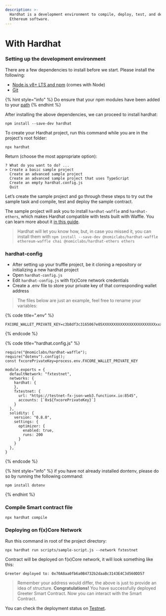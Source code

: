 ```yaml
---
description: >-
  Hardhat is a development environment to compile, deploy, test, and debug your
  Ethereum software.
---
```


# With Hardhat

### **Setting up the development environment**

There are a few dependencies to install before we start. Please install the following:

* [Node.js v8+ LTS and npm](https://nodejs.org/en/download/) (comes with Node)
* [Git](https://git-scm.com/)

{% hint style="info" %}
Do ensure that your npm modules have been added to your [path](https://www.java.com/en/download/help/path.html)
{% endhint %}

After installing the above dependencies, we can proceed to install hardhat:

```
npm install --save-dev hardhat
```

To create your Hardhat project, run this command while you are in the project's root folder:

```
npx hardhat
```

Return (choose the most appropriate option):

```
? What do you want to do? ... 
> Create a basic sample project
  Create an advanced sample project
  Create an advanced sample project that uses TypeScript
  Create an empty hardhat.config.js
  Quit
```

Let’s create the sample project and go through these steps to try out the sample task and compile, test and deploy the sample contract.

The sample project will ask you to install `hardhat-waffle` and `hardhat-ethers`, which makes Hardhat compatible with tests built with Waffle. You can learn more about it [in this guide](https://hardhat.org/guides/waffle-testing.html).

> Hardhat will let you know how, but, in case you missed it, you can install them with `npm install --save-dev @nomiclabs/hardhat-waffle ethereum-waffle chai @nomiclabs/hardhat-ethers ethers`

### **hardhat-config**

* After setting up your truffle project, be it cloning a repository or initializing a new hardhat project
* Open `hardhat-config.js`
* Edit `hardhat-config.js` with f(x)Core network credentials
* Create a .env file to store your private key of that corresponding wallet address

> The files below are just an example, feel free to rename your variables:

{% code title=".env" %}
```
FXCORE_WALLET_PRIVATE_KEY=c3b8df3c3165067e05XXXXXXXXXXXXXXXXXXXXXXXXxxxxXXXXXXbb
```
{% endcode %}

{% code title="hardhat.config.js" %}
```
require("@nomiclabs/hardhat-waffle");
require("dotenv").config();
const fxcorePrivateKey=process.env.FXCORE_WALLET_PRIVATE_KEY

module.exports = {
  defaultNetwork: "fxtestnet",
  networks: {
    hardhat: {
    },
    fxtestnet: {
      url: "https://testnet-fx-json-web3.functionx.io:8545",
      accounts: [`0x${fxcorePrivateKey}`]
    }
  },
  solidity: {
    version: "0.8.0",
    settings: {
      optimizer: {
        enabled: true,
        runs: 200
      }
    }
  },
}

```
{% endcode %}

{% hint style="info" %}
if you have not already installed dontenv, please do so by running the following command:

```
npm install dotenv 
```
{% endhint %}

### **Compile Smart contract file**

```
npx hardhat compile
```

### **Deploying on f(x)Core Network**

Run this command in root of the project directory:

```
npx hardhat run scripts/sample-script.js --network fxtestnet
```

Contract will be deployed on f(x)Core network, it will look something like this:

```
Greeter deployed to: 0x70A8aa0fb6a0B4732b2daaBc3143E4C3d560DD57
```

> Remember your address would differ, the above is just to provide an idea of structure. **Congratulations!** You have successfully deployed Greeter Smart Contract. Now you can interact with the Smart Contract.

You can check the deployment status on [Testnet](https://testnet-fxscan.functionx.io/).
